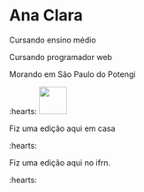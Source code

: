 <h1>Ana Clara</h1>

<p>Cursando ensino médio</p>

<p>Cursando programador web</p>

<p> Morando em São Paulo do Potengi </p> :hearts:

<img src="https://cdn.jsdelivr.net/gh/devicons/devicon@latest/icons/javascript/javascript-original.svg" width = "50px"/>
          
   <p> Fiz uma edição aqui em casa</p> :hearts:

   <p> Fiz uma edição aqui no ifrn.</p> :hearts:     


